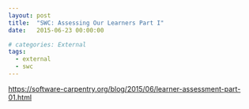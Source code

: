 ```yaml
---
layout: post
title:  "SWC: Assessing Our Learners Part I"
date:   2015-06-23 00:00:00

# categories: External
tags:
  - external
  - swc
---
```


https://software-carpentry.org/blog/2015/06/learner-assessment-part-01.html
